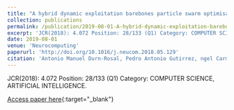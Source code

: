 ```yaml
---
title: "A hybrid dynamic exploitation barebones particle swarm optimisation algorithm for time series segmentation"
collection: publications
permalink: /publication/2019-08-01-A-hybrid-dynamic-exploitation-barebones-particle-swarm-optimisation-algorithm-for-time-series-segmen
excerpt: 'JCR(2018): 4.072 Position: 28/133 (Q1) Category: COMPUTER SCIENCE, ARTIFICIAL INTELLIGENCE.'
date: 2019-08-01
venue: 'Neurocomputing'
paperurl: 'http://doi.org/10.1016/j.neucom.2018.05.129'
citation: 'Antonio Manuel Durn-Rosal, Pedro Antonio Gutirrez, ngel Carmona-Poyato, Csar Hervs-Martınez, &quot;A hybrid dynamic exploitation barebones particle swarm optimisation algorithm for time series segmentation.&quot; Neurocomputing, Vol. 353, 2019, pp.45--55.'
---
```

JCR(2018): 4.072 Position: 28/133 (Q1) Category: COMPUTER SCIENCE, ARTIFICIAL INTELLIGENCE.

[Access paper here](http://doi.org/10.1016/j.neucom.2018.05.129){:target="_blank"}
